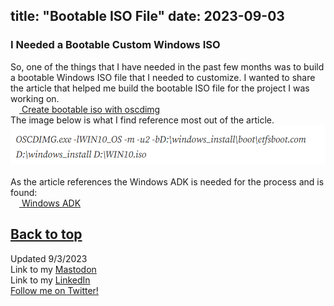 title: "Bootable ISO File"
date: 2023-09-03
---
### I Needed a Bootable Custom Windows ISO

So, one of the things that I have needed in the past few months was to build a bootable Windows ISO file that I needed to customize. I wanted to share the article that helped me build the bootable ISO file for the project I was working on.\
&emsp;<a href="https://medium.com/@ikelca/create-bootable-iso-with-oscdimg-359d7c6194c3"> Create bootable iso with oscdimg</a>\
The image below is what I find reference most out of the article.\
![alt text](https://github.com/Nathan1824/Blog-Post-Dev/blob/main/_pictures/_Posts/09_03_2023/BootableISO.png?raw=true)\
\
As the article references the Windows ADK is needed for the process and is found:\
&emsp;<a href="https://learn.microsoft.com/en-us/windows-hardware/get-started/adk-install"> Windows ADK</a>

<a href="#top">Back to top</a>
---
Updated 9/3/2023\
Link to my <a rel="me" href="https://tech.lgbt/@NathanHamblin_MI6">Mastodon</a>\
Link to my <a rel="me" href="https://www.linkedin.com/in/nathan-hamblin">LinkedIn</a>\
<a href="https://twitter.com/NathanHamblin8" rel="me">Follow me on Twitter!</a>